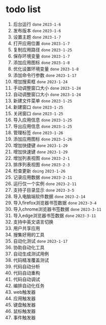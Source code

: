 # todo list
1. 后台运行 `done` `2023-1-6`
2. 发布版本 `done` `2023-1-6`
3. 设置主题 `done` `2023-1-7`
4. 打开应用位置 `done` `2023-1-7`
5. 复制应用路径 `done` `2023-1-25`
6. 保存环境变量 `done` `2023-1-7`
7. 添加应用图标 `done` `2023-1-8`
8. 优化设置环境变量 `done` `2023-1-8`
9. 添加命令行参数 `done` `2023-1-17`
10. 增加搜索框 `done` `2023-1-24`
11. 手动调整窗口大小 `done` `2023-1-24`
12. 自动调整窗口大小 `done` `2023-1-24`
13. 新建文件菜单 `done` `2023-1-25`
14. 新建窗口 `done` `2023-1-25`
15. 关闭窗口 `done` `2023-1-25`
16. 导入应用信息 `done` `2023-1-25`
17. 导出应用信息 `done` `2023-1-25`
18. 管理标签 `done` `2023-1-26`
19. 添加应用图标 `done` `2023-1-26`
20. 增加快捷键 `done` `2023-1-29`
21. 增加快速键 `done` `2023-1-29`
22. 增加列表视图 `done` `2023-2-1`
23. 排序列表视图 `done` `2023-2-3`
24. 检查更新 `doing` `2023-1-26`
25. 记录应用数据 `done` `2023-2-11`
26. 运行仅一个实例 `done` `2023-2-11`
27. 支持子目录显示 `done` `2023-3-5`
28. 导入电脑端软件数据 `done` `2023-2-14`
29. 导入firefox浏览器书签数据 `done` `2023-3-4` 
30. 导入chrome浏览器书签数据 `done` `2023-3-11`
31. 导入edge浏览器书签数据 `done` `2023-3-11`
32. 支持中英文语言切换
33. 用户共享应用
34. 搜集好用的工具
35. 自动化测试 `done` `2023-1-17`
36. 协助自动化工具
37. 自动生成测试用例
38. 代码精准覆盖测试
39. 代码自动分析
40. 代码自动重构
41. 代码自动调试
42. 编排自动化任务
43. web触发器
44. 应用触发器
45. 键盘触发器
46. 鼠标触发器
47. 事件触发器
